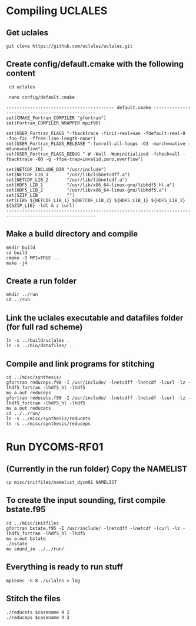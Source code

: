 # Compiling UCLALES

## Get uclales

`git clone https://github.com/uclales/uclales.git`

## Create config/default.cmake with the following content

` cd uclales`

` nano config/default.cmake`

```
----------------------------------------- default.cmake ------------------------------------------------
set(CMAKE_Fortran_COMPILER "gfortran")
set(Fortran_COMPILER_WRAPPER mpif90)

set(USER_Fortran_FLAGS "-fbacktrace -finit-real=nan -fdefault-real-8  -fno-f2c -ffree-line-length-none")
set(USER_Fortran_FLAGS_RELEASE "-funroll-all-loops -O3 -march=native -mtune=native")
set(USER_Fortran_FLAGS_DEBUG "-W -Wall -Wuninitialized -fcheck=all -fbacktrace -O0 -g -ffpe-trap=invalid,zero,overflow")

set(NETCDF_INCLUDE_DIR "/usr/include")
set(NETCDF_LIB_1       "/usr/lib/libnetcdff.a")
set(NETCDF_LIB_2       "/usr/lib/libnetcdf.a")
set(HDF5_LIB_1         "/usr/lib/x86_64-linux-gnu/libhdf5_hl.a")
set(HDF5_LIB_2         "/usr/lib/x86_64-linux-gnu/libhdf5.a")
set(SZIP_LIB           "")
set(LIBS ${NETCDF_LIB_1} ${NETCDF_LIB_2} ${HDF5_LIB_1} ${HDF5_LIB_2} ${SZIP_LIB} -ldl m z curl)
--------------------------------------------------------------------------------------------------------
```

## Make a build directory and compile 
```
mkdir build
cd build
cmake -D MPI=TRUE ..
make -j4
```
## Create a run folder
```
mkdir ../run
cd ../run
```

## Link the uclales executable and datafiles folder (for full rad scheme)
```
ln -s ../build/uclales .
ln -s ../bin/datafiles/ .
```

## Compile  and link programs for stitching
```
cd ../misc/synthesis/
gfortran reduceps.f90 -I /usr/include/ -lnetcdff -lnetcdf -lcurl -lz -lhdf5_fortran -lhdf5_hl -lhdf5
mv a.out reduceps
gfortran reducets.f90 -I /usr/include/ -lnetcdff -lnetcdf -lcurl -lz -lhdf5_fortran -lhdf5_hl -lhdf5
mv a.out reducets
cd ../../run/
ln -s ../misc/synthesis/reducets
ln -s ../misc/synthesis/reduceps
```

# Run DYCOMS-RF01
## (Currently in the run folder) Copy the NAMELIST
`cp misc/initfiles/namelist_dycm01 NAMELIST`

## To create the input sounding, first compile bstate.f95
```
cd ../misc/initfiles
gfortran bstate.f95 -I /usr/include/ -lnetcdff -lnetcdf -lcurl -lz -lhdf5_fortran -lhdf5_hl -lhdf5
mv a.out bstate
./bstate
mv sound_in ../../run/
```

## Everything is ready to run stuff 
`mpiexec -n 8 ./uclales > log`

## Stitch the files
```
./reducets $casename 4 2
./reduceps $casename 4 2
```
